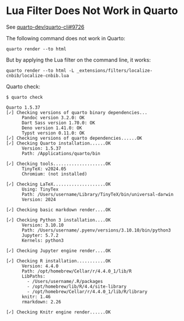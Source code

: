 # Lua Filter Does Not Work in Quarto

See [quarto-dev/quarto-cli#9726](https://github.com/quarto-dev/quarto-cli/issues/9726)

The following command does not work in Quarto:

```shell
quarto render --to html
```

But by applying the Lua filter on the command line, it works:

```shell
quarto render --to html -L _extensions/filters/localize-cnbib/localize-cnbib.lua
```

Quarto check:

```
$ quarto check

Quarto 1.5.37
[✓] Checking versions of quarto binary dependencies...
      Pandoc version 3.2.0: OK
      Dart Sass version 1.70.0: OK
      Deno version 1.41.0: OK
      Typst version 0.11.0: OK
[✓] Checking versions of quarto dependencies......OK
[✓] Checking Quarto installation......OK
      Version: 1.5.37
      Path: /Applications/quarto/bin

[✓] Checking tools....................OK
      TinyTeX: v2024.05
      Chromium: (not installed)

[✓] Checking LaTeX....................OK
      Using: TinyTex
      Path: /Users/username/Library/TinyTeX/bin/universal-darwin
      Version: 2024

[✓] Checking basic markdown render....OK

[✓] Checking Python 3 installation....OK
      Version: 3.10.10
      Path: /Users/username/.pyenv/versions/3.10.10/bin/python3
      Jupyter: 5.7.2
      Kernels: python3

[✓] Checking Jupyter engine render....OK

[✓] Checking R installation...........OK
      Version: 4.4.0
      Path: /opt/homebrew/Cellar/r/4.4.0_1/lib/R
      LibPaths:
        - /Users/username/.R/packages
        - /opt/homebrew/lib/R/4.4/site-library
        - /opt/homebrew/Cellar/r/4.4.0_1/lib/R/library
      knitr: 1.46
      rmarkdown: 2.26

[✓] Checking Knitr engine render......OK
```
